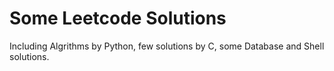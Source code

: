 # Some Leetcode Solutions
Including Algrithms by Python, few solutions by C, some Database and Shell solutions.
